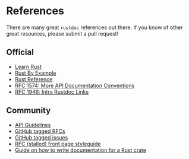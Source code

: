 # References

There are many great `rustdoc` references out there.
If you know of other great resources, please submit a pull request!

## Official

- [Learn Rust]
- [Rust By Example]
- [Rust Reference]
- [RFC 1574: More API Documentation Conventions]
- [RFC 1946: Intra Rustdoc Links]

## Community
- [API Guidelines]
- [GitHub tagged RFCs]
- [GitHub tagged issues]
- [RFC (stalled) front page styleguide]
- [Guide on how to write documentation for a Rust crate]


[API Guidelines]: https://rust-lang.github.io/api-guidelines/documentation.html
[GitHub tagged RFCs]: https://github.com/rust-lang/rfcs/issues?q=label%3AT-rustdoc
[GitHub tagged issues]: https://github.com/rust-lang/rust/issues?q=is%3Aissue+is%3Aopen+label%3AT-rustdoc
[Guide on how to write documentation for a Rust crate]: https://blog.guillaume-gomez.fr/articles/2020-03-12+Guide+on+how+to+write+documentation+for+a+Rust+crate
[Learn Rust]: https://doc.rust-lang.org/book/ch14-02-publishing-to-crates-io.html#making-useful-documentation-comments
[RFC 1574: More API Documentation Conventions]: https://rust-lang.github.io/rfcs/1574-more-api-documentation-conventions.html
[RFC 1946: Intra Rustdoc Links]: https://rust-lang.github.io/rfcs/1946-intra-rustdoc-links.html
[RFC (stalled) front page styleguide]: https://github.com/rust-lang/rfcs/pull/1687
[Rust By Example]: https://doc.rust-lang.org/stable/rust-by-example/meta/doc.html
[Rust Reference]: https://doc.rust-lang.org/stable/reference/comments.html#doc-comments
